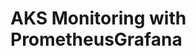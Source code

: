 # AKS Monitoring with PrometheusGrafana                                                                                                                                                                                                                                                                                                                                                                                  
